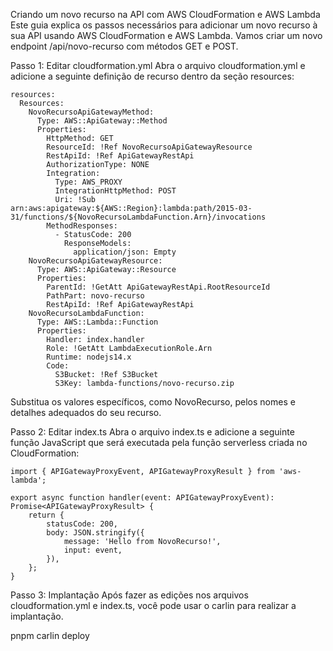 Criando um novo recurso na API com AWS CloudFormation e AWS Lambda
Este guia explica os passos necessários para adicionar um novo recurso à sua API usando AWS CloudFormation e AWS Lambda. Vamos criar um novo endpoint /api/novo-recurso com métodos GET e POST.

Passo 1: Editar cloudformation.yml
Abra o arquivo cloudformation.yml e adicione a seguinte definição de recurso dentro da seção resources:

```
resources:
  Resources:
    NovoRecursoApiGatewayMethod:
      Type: AWS::ApiGateway::Method
      Properties:
        HttpMethod: GET
        ResourceId: !Ref NovoRecursoApiGatewayResource
        RestApiId: !Ref ApiGatewayRestApi
        AuthorizationType: NONE
        Integration:
          Type: AWS_PROXY
          IntegrationHttpMethod: POST
          Uri: !Sub arn:aws:apigateway:${AWS::Region}:lambda:path/2015-03-31/functions/${NovoRecursoLambdaFunction.Arn}/invocations
        MethodResponses:
          - StatusCode: 200
            ResponseModels:
              application/json: Empty
    NovoRecursoApiGatewayResource:
      Type: AWS::ApiGateway::Resource
      Properties:
        ParentId: !GetAtt ApiGatewayRestApi.RootResourceId
        PathPart: novo-recurso
        RestApiId: !Ref ApiGatewayRestApi
    NovoRecursoLambdaFunction:
      Type: AWS::Lambda::Function
      Properties:
        Handler: index.handler
        Role: !GetAtt LambdaExecutionRole.Arn
        Runtime: nodejs14.x
        Code:
          S3Bucket: !Ref S3Bucket
          S3Key: lambda-functions/novo-recurso.zip
```

Substitua os valores específicos, como NovoRecurso, pelos nomes e detalhes adequados do seu recurso.

Passo 2: Editar index.ts
Abra o arquivo index.ts e adicione a seguinte função JavaScript que será executada pela função serverless criada no CloudFormation:

```
import { APIGatewayProxyEvent, APIGatewayProxyResult } from 'aws-lambda';

export async function handler(event: APIGatewayProxyEvent): Promise<APIGatewayProxyResult> {
    return {
        statusCode: 200,
        body: JSON.stringify({
            message: 'Hello from NovoRecurso!',
            input: event,
        }),
    };
}
````

Passo 3: Implantação
Após fazer as edições nos arquivos cloudformation.yml e index.ts, você pode usar o carlin para realizar a implantação.

pnpm carlin deploy
